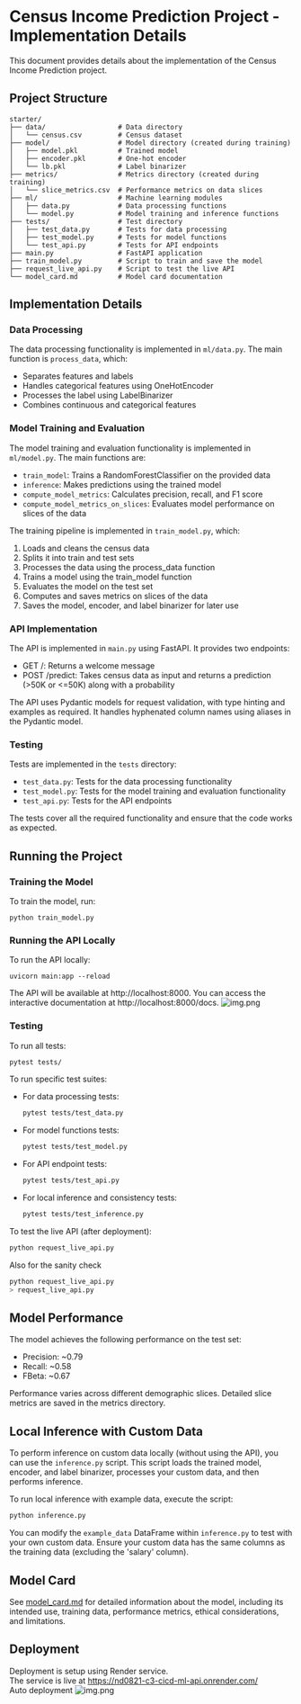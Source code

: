 # Census Income Prediction Project - Implementation Details

This document provides details about the implementation of the Census Income Prediction project.

## Project Structure

```
starter/
├── data/                  # Data directory
│   └── census.csv         # Census dataset
├── model/                 # Model directory (created during training)
│   ├── model.pkl          # Trained model
│   ├── encoder.pkl        # One-hot encoder
│   └── lb.pkl             # Label binarizer
├── metrics/               # Metrics directory (created during training)
│   └── slice_metrics.csv  # Performance metrics on data slices
├── ml/                    # Machine learning modules
│   ├── data.py            # Data processing functions
│   └── model.py           # Model training and inference functions
├── tests/                 # Test directory
│   ├── test_data.py       # Tests for data processing
│   ├── test_model.py      # Tests for model functions
│   └── test_api.py        # Tests for API endpoints
├── main.py                # FastAPI application
├── train_model.py         # Script to train and save the model
├── request_live_api.py    # Script to test the live API
└── model_card.md          # Model card documentation
```

## Implementation Details

### Data Processing

The data processing functionality is implemented in `ml/data.py`. The main function is `process_data`, which:
- Separates features and labels
- Handles categorical features using OneHotEncoder
- Processes the label using LabelBinarizer
- Combines continuous and categorical features

### Model Training and Evaluation

The model training and evaluation functionality is implemented in `ml/model.py`. The main functions are:
- `train_model`: Trains a RandomForestClassifier on the provided data
- `inference`: Makes predictions using the trained model
- `compute_model_metrics`: Calculates precision, recall, and F1 score
- `compute_model_metrics_on_slices`: Evaluates model performance on slices of the data

The training pipeline is implemented in `train_model.py`, which:
1. Loads and cleans the census data
2. Splits it into train and test sets
3. Processes the data using the process_data function
4. Trains a model using the train_model function
5. Evaluates the model on the test set
6. Computes and saves metrics on slices of the data
7. Saves the model, encoder, and label binarizer for later use

### API Implementation

The API is implemented in `main.py` using FastAPI. It provides two endpoints:
- GET /: Returns a welcome message
- POST /predict: Takes census data as input and returns a prediction (>50K or <=50K) along with a probability

The API uses Pydantic models for request validation, with type hinting and examples as required. It handles hyphenated column names using aliases in the Pydantic model.

### Testing

Tests are implemented in the `tests` directory:
- `test_data.py`: Tests for the data processing functionality
- `test_model.py`: Tests for the model training and evaluation functionality
- `test_api.py`: Tests for the API endpoints

The tests cover all the required functionality and ensure that the code works as expected.

## Running the Project

### Training the Model

To train the model, run:
```
python train_model.py
```

### Running the API Locally

To run the API locally:
```
uvicorn main:app --reload
```

The API will be available at http://localhost:8000. You can access the interactive documentation at http://localhost:8000/docs.
![img.png](api_docs.png)

### Testing

To run all tests:
```bash
pytest tests/
```

To run specific test suites:
- For data processing tests:
  ```bash
  pytest tests/test_data.py
  ```
- For model functions tests:
  ```bash
  pytest tests/test_model.py
  ```
- For API endpoint tests:
  ```bash
  pytest tests/test_api.py
  ```
- For local inference and consistency tests:
  ```bash
  pytest tests/test_inference.py
  ```

To test the live API (after deployment):
```bash
python request_live_api.py
```
Also for the sanity check
```bash
python request_live_api.py
> request_live_api.py
```
## Model Performance

The model achieves the following performance on the test set:
- Precision: ~0.79
- Recall: ~0.58
- FBeta: ~0.67

Performance varies across different demographic slices. Detailed slice metrics are saved in the metrics directory.

## Local Inference with Custom Data

To perform inference on custom data locally (without using the API), you can use the `inference.py` script. This script loads the trained model, encoder, and label binarizer, processes your custom data, and then performs inference.

To run local inference with example data, execute the script:
```bash
python inference.py
```

You can modify the `example_data` DataFrame within `inference.py` to test with your own custom data. Ensure your custom data has the same columns as the training data (excluding the 'salary' column).

## Model Card

See [model_card.md](starter/model_card.md) for detailed information about the model, including its intended use, training data, performance metrics, ethical considerations, and limitations.

## Deployment
Deployment is setup using Render service.  
The service is live at https://nd0821-c3-cicd-ml-api.onrender.com/   
Auto deployment
![img.png](continuous_deployment.png)